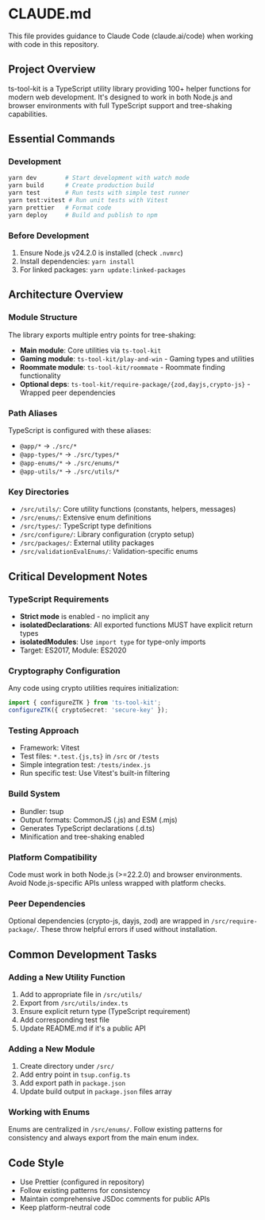 # CLAUDE.md

This file provides guidance to Claude Code (claude.ai/code) when working with code in this repository.

## Project Overview
ts-tool-kit is a TypeScript utility library providing 100+ helper functions for modern web development. It's designed to work in both Node.js and browser environments with full TypeScript support and tree-shaking capabilities.

## Essential Commands

### Development
```bash
yarn dev        # Start development with watch mode
yarn build      # Create production build
yarn test       # Run tests with simple test runner
yarn test:vitest # Run unit tests with Vitest
yarn prettier   # Format code
yarn deploy     # Build and publish to npm
```

### Before Development
1. Ensure Node.js v24.2.0 is installed (check `.nvmrc`)
2. Install dependencies: `yarn install`
3. For linked packages: `yarn update:linked-packages`

## Architecture Overview

### Module Structure
The library exports multiple entry points for tree-shaking:
- **Main module**: Core utilities via `ts-tool-kit`
- **Gaming module**: `ts-tool-kit/play-and-win` - Gaming types and utilities
- **Roommate module**: `ts-tool-kit/roommate` - Roommate finding functionality
- **Optional deps**: `ts-tool-kit/require-package/{zod,dayjs,crypto-js}` - Wrapped peer dependencies

### Path Aliases
TypeScript is configured with these aliases:
- `@app/*` → `./src/*`
- `@app-types/*` → `./src/types/*`
- `@app-enums/*` → `./src/enums/*`
- `@app-utils/*` → `./src/utils/*`

### Key Directories
- `/src/utils/`: Core utility functions (constants, helpers, messages)
- `/src/enums/`: Extensive enum definitions
- `/src/types/`: TypeScript type definitions
- `/src/configure/`: Library configuration (crypto setup)
- `/src/packages/`: External utility packages
- `/src/validationEvalEnums/`: Validation-specific enums

## Critical Development Notes

### TypeScript Requirements
- **Strict mode** is enabled - no implicit any
- **isolatedDeclarations**: All exported functions MUST have explicit return types
- **isolatedModules**: Use `import type` for type-only imports
- Target: ES2017, Module: ES2020

### Cryptography Configuration
Any code using crypto utilities requires initialization:
```typescript
import { configureZTK } from 'ts-tool-kit';
configureZTK({ cryptoSecret: 'secure-key' });
```

### Testing Approach
- Framework: Vitest
- Test files: `*.test.{js,ts}` in `/src` or `/tests`
- Simple integration test: `/tests/index.js`
- Run specific test: Use Vitest's built-in filtering

### Build System
- Bundler: tsup
- Output formats: CommonJS (.js) and ESM (.mjs)
- Generates TypeScript declarations (.d.ts)
- Minification and tree-shaking enabled

### Platform Compatibility
Code must work in both Node.js (>=22.2.0) and browser environments. Avoid Node.js-specific APIs unless wrapped with platform checks.

### Peer Dependencies
Optional dependencies (crypto-js, dayjs, zod) are wrapped in `/src/require-package/`. These throw helpful errors if used without installation.

## Common Development Tasks

### Adding a New Utility Function
1. Add to appropriate file in `/src/utils/`
2. Export from `/src/utils/index.ts`
3. Ensure explicit return type (TypeScript requirement)
4. Add corresponding test file
5. Update README.md if it's a public API

### Adding a New Module
1. Create directory under `/src/`
2. Add entry point in `tsup.config.ts`
3. Add export path in `package.json`
4. Update build output in `package.json` files array

### Working with Enums
Enums are centralized in `/src/enums/`. Follow existing patterns for consistency and always export from the main enum index.

## Code Style
- Use Prettier (configured in repository)
- Follow existing patterns for consistency
- Maintain comprehensive JSDoc comments for public APIs
- Keep platform-neutral code